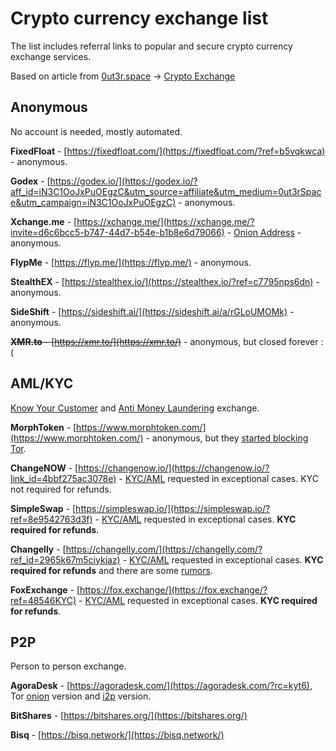 # Crypto currency exchange list

The list includes referral links to popular and secure crypto currency exchange services.

Based on article from [0ut3r.space](https://0ut3r.space/) -> [Crypto Exchange](https://0ut3r.space/2018/12/10/crypto-exchange/)

## Anonymous
No account is needed, mostly automated.

**FixedFloat** - [https://fixedfloat.com/](https://fixedfloat.com/?ref=b5vqkwca) - anonymous.

**Godex** - [https://godex.io/](https://godex.io/?aff_id=iN3C1OoJxPuOEgzC&utm_source=affiliate&utm_medium=0ut3rSpace&utm_campaign=iN3C1OoJxPuOEgzC) - anonymous.

**Xchange.me** - [https://xchange.me/](https://xchange.me/?invite=d6c6bcc5-b747-44d7-b54e-b1b8e6d79066) - [Onion Address](http://xchangen24yn24b6.onion/?invite=d6c6bcc5-b747-44d7-b54e-b1b8e6d79066) - anonymous.

**FlypMe** - [https://flyp.me/](https://flyp.me/) - anonymous.

**StealthEX** - [https://stealthex.io/](https://stealthex.io/?ref=c7795nps6dn) - anonymous.

**SideShift** - [https://sideshift.ai/](https://sideshift.ai/a/rGLoUMOMk) - anonymous.

<s>**XMR.to** - [https://xmr.to/](https://xmr.to/)</s> - anonymous, but closed forever :(

## AML/KYC
[Know Your Customer](https://en.wikipedia.org/wiki/Know_your_customer) and [Anti Money Laundering](https://en.wikipedia.org/wiki/Money_laundering#Anti-money_laundering) exchange.

**MorphToken** - [https://www.morphtoken.com/](https://www.morphtoken.com/) - anonymous, but they [started blocking Tor](https://www.reddit.com/r/Monero/comments/ki1fl0/morphtoken_blocks_tor_now_alternatives/).

**ChangeNOW** - [https://changenow.io/](https://changenow.io/?link_id=4bbf275ac3078e) - [KYC/AML](https://changenow.io/faq/kyc-aml-procedure) requested in exceptional cases. KYC not required for refunds.

**SimpleSwap** - [https://simpleswap.io/](https://simpleswap.io/?ref=8e9542763d3f) - [KYC/AML](https://simpleswap.io/aml-kyc) requested in exceptional cases. **KYC required for refunds**.

**Changelly** - [https://changelly.com/](https://changelly.com/?ref_id=2965k67m5ciykjaz) - [KYC/AML](https://changelly.com/aml-kyc) requested in exceptional cases. **KYC required for refunds** and there are some [rumors](https://www.reddit.com/r/Monero/comments/9bvs4h/used_changelly/).

**FoxExchange** - [https://fox.exchange/](https://fox.exchange/?ref=48546KYC) - [KYC/AML](https://fox.exchange/aml-kyc) requested in exceptional cases. **KYC required for refunds**.

## P2P
Person to person exchange.

**AgoraDesk** - [https://agoradesk.com/](https://agoradesk.com/?rc=kyt6), Tor [onion](http://2jopbxfi2mrw6pfpmufm7smacrgniglr7a4raaila3kwlhlumflxfxad.onion/?rc=kyt6) version and [i2p](http://agoradesk.i2p/?rc=kyt6) version.

**BitShares** - [https://bitshares.org/](https://bitshares.org/)

**Bisq** - [https://bisq.network/](https://bisq.network/)
